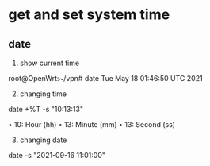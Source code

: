 # get and set system time

## date
1. show current time

root@OpenWrt:~/vpn# date
Tue May 18 01:46:50 UTC 2021


2. changing time

date +%T -s "10:13:13"

• 10: Hour (hh)
• 13: Minute (mm)
• 13: Second (ss)

3. changing date

date -s "2021-09-16 11:01:00"
